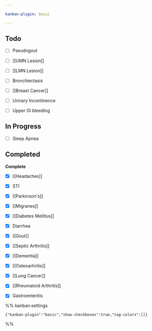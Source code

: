 ```yaml
---

kanban-plugin: basic

---
```


## Todo

- [ ] Pseudogout
- [ ] [[UMN Lesion]]
- [ ] [[LMN Lesion]]
- [ ] Bronchiectasis
- [ ] [[Breast Cancer]]
- [ ] Urinary Incontinence
- [ ] Upper GI bleeding


## In Progress

- [ ] Sleep Apnea


## Completed

**Complete**
- [x] [[Headaches]]
- [x] STI
- [x] [[Parkinson's]]
- [x] [[Migranes]]
- [x] [[Diabetes Mellitus]]
- [x] Diarrhea
- [x] [[Gout]]
- [x] [[Septic Arthritis]]
- [x] [[Dementia]]
- [x] [[Osteoarhritis]]
- [x] [[Lung Cancer]]
- [x] [[Rheumatoid Arthritis]]
- [x] Gastroenteritis




%% kanban:settings
```
{"kanban-plugin":"basic","show-checkboxes":true,"tag-colors":[]}
```
%%